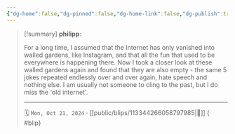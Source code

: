 ```yaml
---
{"dg-home":false,"dg-pinned":false,"dg-home-link":false,"dg-publish":true,"tags":["dgblip"],"disabled rules":["yaml-title","yaml-title-alias","file-name-heading"],"title":"philipp on mastodon @ 2024-10-21","created-date":"2024-10-21T07:37:27","id":113344266058797980,"updated-date":"2025-05-02T08:50:44","dg-path":"blips/113344266058797985.md","permalink":"/blips/113344266058797985/","dgPassFrontmatter":true}
---
```


> [!summary] **philipp**:
>
> For a long time, I assumed that the Internet has only vanished into walled gardens, like Instagram, and that all the fun that used to be everywhere is happening there.
> Now I took a closer look at these walled gardens again and found that they are also empty - the same 5 jokes repeated endlessly over and over again, hate speech and nothing else.
> I am usually not someone to cling to the past, but I do miss the 'old internet'.
> - - -
>
> 🗓️ `Mon, Oct 21, 2024` · [[public/blips/113344266058797985\|🔗]]
{ #blip}

